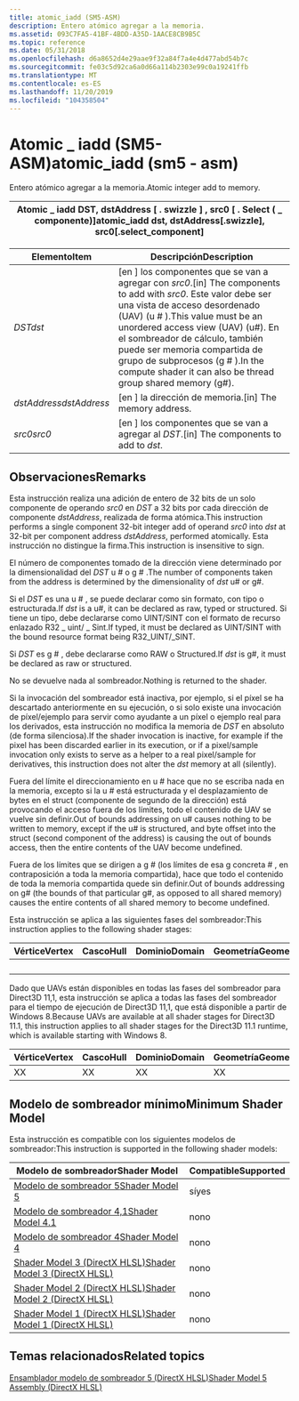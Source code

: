 ```yaml
---
title: atomic_iadd (SM5-ASM)
description: Entero atómico agregar a la memoria.
ms.assetid: 093C7FA5-41BF-4BDD-A35D-1AACE8CB9B5C
ms.topic: reference
ms.date: 05/31/2018
ms.openlocfilehash: d6a8652d4e29aae9f32a84f7a4e4d477abd54b7c
ms.sourcegitcommit: fe03c5d92ca6a0d66a114b2303e99c0a19241ffb
ms.translationtype: MT
ms.contentlocale: es-ES
ms.lasthandoff: 11/20/2019
ms.locfileid: "104358504"
---
```

# <a name="atomic_iadd-sm5---asm"></a><span data-ttu-id="af1aa-103">Atomic \_ iadd (SM5-ASM)</span><span class="sxs-lookup"><span data-stu-id="af1aa-103">atomic\_iadd (sm5 - asm)</span></span>

<span data-ttu-id="af1aa-104">Entero atómico agregar a la memoria.</span><span class="sxs-lookup"><span data-stu-id="af1aa-104">Atomic integer add to memory.</span></span>



| <span data-ttu-id="af1aa-105">Atomic \_ iadd DST, dstAddress \[ . swizzle \] , src0 \[ . Select ( \_ componente)\]</span><span class="sxs-lookup"><span data-stu-id="af1aa-105">atomic\_iadd dst, dstAddress\[.swizzle\], src0\[.select\_component\]</span></span> |
|----------------------------------------------------------------------|



 



| <span data-ttu-id="af1aa-106">Elemento</span><span class="sxs-lookup"><span data-stu-id="af1aa-106">Item</span></span>                                                                                                           | <span data-ttu-id="af1aa-107">Descripción</span><span class="sxs-lookup"><span data-stu-id="af1aa-107">Description</span></span>                                                                                                                                                                           |
|----------------------------------------------------------------------------------------------------------------|---------------------------------------------------------------------------------------------------------------------------------------------------------------------------------------|
| <span data-ttu-id="af1aa-108"><span id="dst"></span><span id="DST"></span>*DST*</span><span class="sxs-lookup"><span data-stu-id="af1aa-108"><span id="dst"></span><span id="DST"></span>*dst*</span></span><br/>                                                   | <span data-ttu-id="af1aa-109">\[en \] los componentes que se van a agregar con *src0*.</span><span class="sxs-lookup"><span data-stu-id="af1aa-109">\[in\] The components to add with *src0*.</span></span> <span data-ttu-id="af1aa-110">Este valor debe ser una vista de acceso desordenado (UAV) (u \# ).</span><span class="sxs-lookup"><span data-stu-id="af1aa-110">This value must be an unordered access view (UAV) (u\#).</span></span> <span data-ttu-id="af1aa-111">En el sombreador de cálculo, también puede ser memoria compartida de grupo de subprocesos (g \# ).</span><span class="sxs-lookup"><span data-stu-id="af1aa-111">In the compute shader it can also be thread group shared memory (g\#).</span></span> <br/> |
| <span data-ttu-id="af1aa-112"><span id="dstAddress"></span><span id="dstaddress"></span><span id="DSTADDRESS"></span>*dstAddress*</span><span class="sxs-lookup"><span data-stu-id="af1aa-112"><span id="dstAddress"></span><span id="dstaddress"></span><span id="DSTADDRESS"></span>*dstAddress*</span></span><br/> | <span data-ttu-id="af1aa-113">\[en \] la dirección de memoria.</span><span class="sxs-lookup"><span data-stu-id="af1aa-113">\[in\] The memory address.</span></span><br/>                                                                                                                                                 |
| <span data-ttu-id="af1aa-114"><span id="src0"></span><span id="SRC0"></span>*src0*</span><span class="sxs-lookup"><span data-stu-id="af1aa-114"><span id="src0"></span><span id="SRC0"></span>*src0*</span></span><br/>                                                | <span data-ttu-id="af1aa-115">\[en \] los componentes que se van a agregar al *DST*.</span><span class="sxs-lookup"><span data-stu-id="af1aa-115">\[in\] The components to add to *dst*.</span></span><br/>                                                                                                                                     |



 

## <a name="remarks"></a><span data-ttu-id="af1aa-116">Observaciones</span><span class="sxs-lookup"><span data-stu-id="af1aa-116">Remarks</span></span>

<span data-ttu-id="af1aa-117">Esta instrucción realiza una adición de entero de 32 bits de un solo componente de operando *src0* en *DST* a 32 bits por cada dirección de componente *dstAddress*, realizada de forma atómica.</span><span class="sxs-lookup"><span data-stu-id="af1aa-117">This instruction performs a single component 32-bit integer add of operand *src0* into *dst* at 32-bit per component address *dstAddress*, performed atomically.</span></span> <span data-ttu-id="af1aa-118">Esta instrucción no distingue la firma.</span><span class="sxs-lookup"><span data-stu-id="af1aa-118">This instruction is insensitive to sign.</span></span>

<span data-ttu-id="af1aa-119">El número de componentes tomado de la dirección viene determinado por la dimensionalidad del *DST* u \# o g \# .</span><span class="sxs-lookup"><span data-stu-id="af1aa-119">The number of components taken from the address is determined by the dimensionality of *dst* u\# or g\#.</span></span>

<span data-ttu-id="af1aa-120">Si el *DST* es una u \# , se puede declarar como sin formato, con tipo o estructurada.</span><span class="sxs-lookup"><span data-stu-id="af1aa-120">If *dst* is a u\#, it can be declared as raw, typed or structured.</span></span> <span data-ttu-id="af1aa-121">Si tiene un tipo, debe declararse como UINT/SINT con el formato de recurso enlazado R32 \_ uint/ \_ Sint.</span><span class="sxs-lookup"><span data-stu-id="af1aa-121">If typed, it must be declared as UINT/SINT with the bound resource format being R32\_UINT/\_SINT.</span></span>

<span data-ttu-id="af1aa-122">Si *DST* es g \# , debe declararse como RAW o Structured.</span><span class="sxs-lookup"><span data-stu-id="af1aa-122">If *dst* is g\#, it must be declared as raw or structured.</span></span>

<span data-ttu-id="af1aa-123">No se devuelve nada al sombreador.</span><span class="sxs-lookup"><span data-stu-id="af1aa-123">Nothing is returned to the shader.</span></span>

<span data-ttu-id="af1aa-124">Si la invocación del sombreador está inactiva, por ejemplo, si el píxel se ha descartado anteriormente en su ejecución, o si solo existe una invocación de píxel/ejemplo para servir como ayudante a un píxel o ejemplo real para los derivados, esta instrucción no modifica la memoria de *DST* en absoluto (de forma silenciosa).</span><span class="sxs-lookup"><span data-stu-id="af1aa-124">If the shader invocation is inactive, for example if the pixel has been discarded earlier in its execution, or if a pixel/sample invocation only exists to serve as a helper to a real pixel/sample for derivatives, this instruction does not alter the *dst* memory at all (silently).</span></span>

<span data-ttu-id="af1aa-125">Fuera del límite el direccionamiento en u \# hace que no se escriba nada en la memoria, excepto si la u \# está estructurada y el desplazamiento de bytes en el struct (componente de segundo de la dirección) está provocando el acceso fuera de los límites, todo el contenido de UAV se vuelve sin definir.</span><span class="sxs-lookup"><span data-stu-id="af1aa-125">Out of bounds addressing on u\# causes nothing to be written to memory, except if the u\# is structured, and byte offset into the struct (second component of the address) is causing the out of bounds access, then the entire contents of the UAV become undefined.</span></span>

<span data-ttu-id="af1aa-126">Fuera de los límites que se dirigen a g \# (los límites de esa g concreta \# , en contraposición a toda la memoria compartida), hace que todo el contenido de toda la memoria compartida quede sin definir.</span><span class="sxs-lookup"><span data-stu-id="af1aa-126">Out of bounds addressing on g\# (the bounds of that particular g\#, as opposed to all shared memory) causes the entire contents of all shared memory to become undefined.</span></span>

<span data-ttu-id="af1aa-127">Esta instrucción se aplica a las siguientes fases del sombreador:</span><span class="sxs-lookup"><span data-stu-id="af1aa-127">This instruction applies to the following shader stages:</span></span>



| <span data-ttu-id="af1aa-128">Vértice</span><span class="sxs-lookup"><span data-stu-id="af1aa-128">Vertex</span></span> | <span data-ttu-id="af1aa-129">Casco</span><span class="sxs-lookup"><span data-stu-id="af1aa-129">Hull</span></span> | <span data-ttu-id="af1aa-130">Dominio</span><span class="sxs-lookup"><span data-stu-id="af1aa-130">Domain</span></span> | <span data-ttu-id="af1aa-131">Geometría</span><span class="sxs-lookup"><span data-stu-id="af1aa-131">Geometry</span></span> | <span data-ttu-id="af1aa-132">Píxel</span><span class="sxs-lookup"><span data-stu-id="af1aa-132">Pixel</span></span> | <span data-ttu-id="af1aa-133">Compute</span><span class="sxs-lookup"><span data-stu-id="af1aa-133">Compute</span></span> |
|--------|------|--------|----------|-------|---------|
|        |      |        |          | <span data-ttu-id="af1aa-134">X</span><span class="sxs-lookup"><span data-stu-id="af1aa-134">X</span></span>     | <span data-ttu-id="af1aa-135">X</span><span class="sxs-lookup"><span data-stu-id="af1aa-135">X</span></span>       |



 

<span data-ttu-id="af1aa-136">Dado que UAVs están disponibles en todas las fases del sombreador para Direct3D 11,1, esta instrucción se aplica a todas las fases del sombreador para el tiempo de ejecución de Direct3D 11,1, que está disponible a partir de Windows 8.</span><span class="sxs-lookup"><span data-stu-id="af1aa-136">Because UAVs are available at all shader stages for Direct3D 11.1, this instruction applies to all shader stages for the Direct3D 11.1 runtime, which is available starting with Windows 8.</span></span>



| <span data-ttu-id="af1aa-137">Vértice</span><span class="sxs-lookup"><span data-stu-id="af1aa-137">Vertex</span></span> | <span data-ttu-id="af1aa-138">Casco</span><span class="sxs-lookup"><span data-stu-id="af1aa-138">Hull</span></span> | <span data-ttu-id="af1aa-139">Dominio</span><span class="sxs-lookup"><span data-stu-id="af1aa-139">Domain</span></span> | <span data-ttu-id="af1aa-140">Geometría</span><span class="sxs-lookup"><span data-stu-id="af1aa-140">Geometry</span></span> | <span data-ttu-id="af1aa-141">Píxel</span><span class="sxs-lookup"><span data-stu-id="af1aa-141">Pixel</span></span> | <span data-ttu-id="af1aa-142">Compute</span><span class="sxs-lookup"><span data-stu-id="af1aa-142">Compute</span></span> |
|--------|------|--------|----------|-------|---------|
| <span data-ttu-id="af1aa-143">X</span><span class="sxs-lookup"><span data-stu-id="af1aa-143">X</span></span>      | <span data-ttu-id="af1aa-144">X</span><span class="sxs-lookup"><span data-stu-id="af1aa-144">X</span></span>    | <span data-ttu-id="af1aa-145">X</span><span class="sxs-lookup"><span data-stu-id="af1aa-145">X</span></span>      | <span data-ttu-id="af1aa-146">X</span><span class="sxs-lookup"><span data-stu-id="af1aa-146">X</span></span>        | <span data-ttu-id="af1aa-147">X</span><span class="sxs-lookup"><span data-stu-id="af1aa-147">X</span></span>     | <span data-ttu-id="af1aa-148">X</span><span class="sxs-lookup"><span data-stu-id="af1aa-148">X</span></span>       |



 

## <a name="minimum-shader-model"></a><span data-ttu-id="af1aa-149">Modelo de sombreador mínimo</span><span class="sxs-lookup"><span data-stu-id="af1aa-149">Minimum Shader Model</span></span>

<span data-ttu-id="af1aa-150">Esta instrucción es compatible con los siguientes modelos de sombreador:</span><span class="sxs-lookup"><span data-stu-id="af1aa-150">This instruction is supported in the following shader models:</span></span>



| <span data-ttu-id="af1aa-151">Modelo de sombreador</span><span class="sxs-lookup"><span data-stu-id="af1aa-151">Shader Model</span></span>                                              | <span data-ttu-id="af1aa-152">Compatible</span><span class="sxs-lookup"><span data-stu-id="af1aa-152">Supported</span></span> |
|-----------------------------------------------------------|-----------|
| [<span data-ttu-id="af1aa-153">Modelo de sombreador 5</span><span class="sxs-lookup"><span data-stu-id="af1aa-153">Shader Model 5</span></span>](d3d11-graphics-reference-sm5.md)        | <span data-ttu-id="af1aa-154">sí</span><span class="sxs-lookup"><span data-stu-id="af1aa-154">yes</span></span>       |
| [<span data-ttu-id="af1aa-155">Modelo de sombreador 4,1</span><span class="sxs-lookup"><span data-stu-id="af1aa-155">Shader Model 4.1</span></span>](dx-graphics-hlsl-sm4.md)              | <span data-ttu-id="af1aa-156">no</span><span class="sxs-lookup"><span data-stu-id="af1aa-156">no</span></span>        |
| [<span data-ttu-id="af1aa-157">Modelo de sombreador 4</span><span class="sxs-lookup"><span data-stu-id="af1aa-157">Shader Model 4</span></span>](dx-graphics-hlsl-sm4.md)                | <span data-ttu-id="af1aa-158">no</span><span class="sxs-lookup"><span data-stu-id="af1aa-158">no</span></span>        |
| [<span data-ttu-id="af1aa-159">Shader Model 3 (DirectX HLSL)</span><span class="sxs-lookup"><span data-stu-id="af1aa-159">Shader Model 3 (DirectX HLSL)</span></span>](dx-graphics-hlsl-sm3.md) | <span data-ttu-id="af1aa-160">no</span><span class="sxs-lookup"><span data-stu-id="af1aa-160">no</span></span>        |
| [<span data-ttu-id="af1aa-161">Shader Model 2 (DirectX HLSL)</span><span class="sxs-lookup"><span data-stu-id="af1aa-161">Shader Model 2 (DirectX HLSL)</span></span>](dx-graphics-hlsl-sm2.md) | <span data-ttu-id="af1aa-162">no</span><span class="sxs-lookup"><span data-stu-id="af1aa-162">no</span></span>        |
| [<span data-ttu-id="af1aa-163">Shader Model 1 (DirectX HLSL)</span><span class="sxs-lookup"><span data-stu-id="af1aa-163">Shader Model 1 (DirectX HLSL)</span></span>](dx-graphics-hlsl-sm1.md) | <span data-ttu-id="af1aa-164">no</span><span class="sxs-lookup"><span data-stu-id="af1aa-164">no</span></span>        |



 

## <a name="related-topics"></a><span data-ttu-id="af1aa-165">Temas relacionados</span><span class="sxs-lookup"><span data-stu-id="af1aa-165">Related topics</span></span>

<dl> <dt>

[<span data-ttu-id="af1aa-166">Ensamblador modelo de sombreador 5 (DirectX HLSL)</span><span class="sxs-lookup"><span data-stu-id="af1aa-166">Shader Model 5 Assembly (DirectX HLSL)</span></span>](shader-model-5-assembly--directx-hlsl-.md)
</dt> </dl>

 

 





